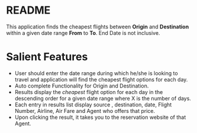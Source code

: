 # README #

This application finds the cheapest flights between **Origin** and **Destination** within a given date range **From** to **To**. End Date is not inclusive.

# Salient Features ##

* User should enter the date range during which he/she is looking to travel and application will find the cheapest flight options for each day.
* Auto complete Functionality for Origin and Destination.
* Results display the *cheapest* flight option for each day in the descending order for a given date range where X is the number of days. 
* Each entry in results list display source , destination, date, Flight Number, Airline, Air Fare and Agent who offers that price.
* Upon clicking the result, it takes you to the reservation website of that Agent.